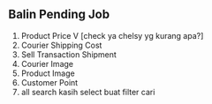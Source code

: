 ## Balin Pending Job

1. Product Price V [check ya chelsy yg kurang apa?]
2. Courier Shipping Cost
3. Sell Transaction Shipment
4. Courier Image
5. Product Image
6. Customer Point
7. all search kasih select buat filter cari
